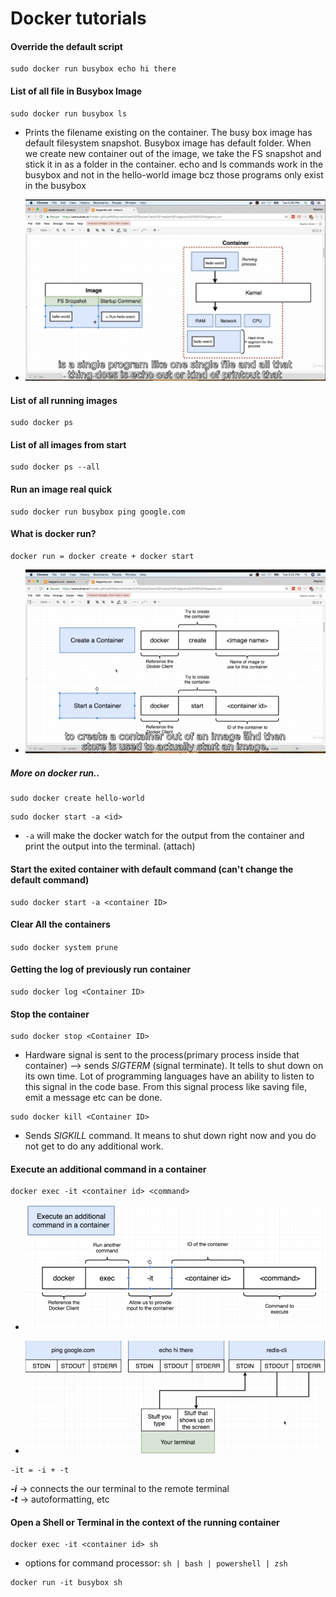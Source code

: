 # Docker tutorials

#### Override the default script
```
sudo docker run busybox echo hi there
```

#### List of all file in Busybox Image
```
sudo docker run busybox ls
```
- Prints the filename existing on the container. The busy box image has default filesystem snapshot.
Busybox image has default folder.
When we create new container out of the image, we take the FS snapshot and stick it in as a folder in the container.
echo and ls commands work in the busybox and not in the hello-world image bcz those programs only exist in the busybox

- ![Flow Diagram 'docker run'](1.png)


#### List of all running images
```
sudo docker ps
```

#### List of all images from start
```
sudo docker ps --all
```

#### Run an image real quick
```
sudo docker run busybox ping google.com
```

#### What is docker run?
```
docker run = docker create + docker start
```

- ![Flow Diagram 'docker run'](2.png)

##### More on docker run..

```
sudo docker create hello-world
```

```
sudo docker start -a <id>
```
- `-a` will make the docker watch for the output from the container and print the output into the terminal. (attach)

#### Start the exited container with default command (can't change the default command)
```
sudo docker start -a <container ID>
```

#### Clear All the containers
`sudo docker system prune`

#### Getting the log of previously run container
```
sudo docker log <Container ID>
```

#### Stop the container
```
sudo docker stop <Container ID>
```
- Hardware signal is sent to the process(primary process inside that container) --> sends <em>SIGTERM</em> (signal terminate). It tells to shut down on its own time. Lot of programming languages have an ability to listen to this signal in the code base. From this signal process like saving file, emit a message etc can be done.

```
sudo docker kill <Container ID>
```
- Sends <em>SIGKILL</em> command. It means to shut down right now and you do not get to do any additional work.

#### Execute an additional command in a container
```
docker exec -it <container id> <command>
```
- ![Execute command](4.png)

- ![Execute command](3.png)
``` 
-it = -i + -t
``` 
***-i*** -> connects the our terminal to the remote terminal <br/> ***-t***  -> autoformatting, etc

#### Open a Shell or Terminal in the context of the running container

```
docker exec -it <container id> sh
```
* options for command processor: `sh | bash | powershell | zsh `

```
docker run -it busybox sh
```

